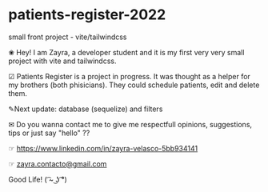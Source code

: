 # patients-register-2022
 small front project  - vite/tailwindcss

❀ Hey! I am Zayra, a developer student and it is my first very very small project with vite and tailwindcss. 

☑ Patients Register is a project in progress. It was thought as a helper for my brothers (both phisicians). 
They could schedule patients, edit and delete them.

✎Next update:
database (sequelize) and filters

✉ Do you wanna contact me to give me respectfull opinions, suggestions, tips or just say "hello" ?? 

☞ https://www.linkedin.com/in/zayra-velasco-5bb934141

☞ zayra.contacto@gmail.com

Good Life! ( ͡~ ͜ʖ ͡°)
